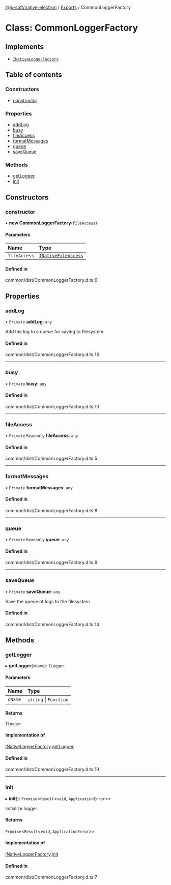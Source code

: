 [@js-soft/native-electron](../README.md) / [Exports](../modules.md) / CommonLoggerFactory

# Class: CommonLoggerFactory

## Implements

-   [`INativeLoggerFactory`](../interfaces/INativeLoggerFactory.md)

## Table of contents

### Constructors

-   [constructor](CommonLoggerFactory.md#constructor)

### Properties

-   [addLog](CommonLoggerFactory.md#addlog)
-   [busy](CommonLoggerFactory.md#busy)
-   [fileAccess](CommonLoggerFactory.md#fileaccess)
-   [formatMessages](CommonLoggerFactory.md#formatmessages)
-   [queue](CommonLoggerFactory.md#queue)
-   [saveQueue](CommonLoggerFactory.md#savequeue)

### Methods

-   [getLogger](CommonLoggerFactory.md#getlogger)
-   [init](CommonLoggerFactory.md#init)

## Constructors

### constructor

• **new CommonLoggerFactory**(`fileAccess`)

#### Parameters

| Name         | Type                                                      |
| :----------- | :-------------------------------------------------------- |
| `fileAccess` | [`INativeFileAccess`](../interfaces/INativeFileAccess.md) |

#### Defined in

common/dist/CommonLoggerFactory.d.ts:6

## Properties

### addLog

• `Private` **addLog**: `any`

Add the log to a queue for saving to filesystem

#### Defined in

common/dist/CommonLoggerFactory.d.ts:18

---

### busy

• `Private` **busy**: `any`

#### Defined in

common/dist/CommonLoggerFactory.d.ts:10

---

### fileAccess

• `Private` `Readonly` **fileAccess**: `any`

#### Defined in

common/dist/CommonLoggerFactory.d.ts:5

---

### formatMessages

• `Private` **formatMessages**: `any`

#### Defined in

common/dist/CommonLoggerFactory.d.ts:8

---

### queue

• `Private` `Readonly` **queue**: `any`

#### Defined in

common/dist/CommonLoggerFactory.d.ts:9

---

### saveQueue

• `Private` **saveQueue**: `any`

Save the queue of logs to the filesystem

#### Defined in

common/dist/CommonLoggerFactory.d.ts:14

## Methods

### getLogger

▸ **getLogger**(`oName`): `ILogger`

#### Parameters

| Name    | Type                   |
| :------ | :--------------------- |
| `oName` | `string` \| `Function` |

#### Returns

`ILogger`

#### Implementation of

[INativeLoggerFactory](../interfaces/INativeLoggerFactory.md).[getLogger](../interfaces/INativeLoggerFactory.md#getlogger)

#### Defined in

common/dist/CommonLoggerFactory.d.ts:19

---

### init

▸ **init**(): `Promise`<`Result`<`void`, `ApplicationError`\>\>

Initialize logger

#### Returns

`Promise`<`Result`<`void`, `ApplicationError`\>\>

#### Implementation of

[INativeLoggerFactory](../interfaces/INativeLoggerFactory.md).[init](../interfaces/INativeLoggerFactory.md#init)

#### Defined in

common/dist/CommonLoggerFactory.d.ts:7
